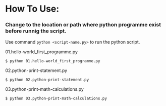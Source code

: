 # How To Use:

### Change to the location or path where python programme exist before runnig the script. 

Use command `python <script-name.py>` to run the python script. 

01.hello-world_first_programme.py
```
$ python 01.hello-world_first_programme.py
```

02.python-print-statement.py
```
$ python 02.python-print-statement.py
```

03.python-print-math-calculations.py
```
$ python 03.python-print-math-calculations.py
```
